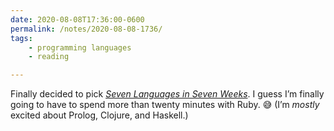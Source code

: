 ```yaml
---
date: 2020-08-08T17:36:00-0600
permalink: /notes/2020-08-08-1736/
tags:
    - programming languages
    - reading

---
```


Finally decided to pick [<cite>Seven Languages in Seven Weeks</cite>][book]. I guess I’m finally going to have to spend more than twenty minutes with Ruby. 😅 (I’m *mostly* excited about Prolog, Clojure, and Haskell.)

[book]: https://click.linksynergy.com/deeplink?id=qvtf8Hp8DGA&mid=2653&murl=https%3A%2F%2Fwww.alibris.com%2FSeven-Languages-in-Seven-Weeks-A-Pragmatic-Guide-to-Learning-Programming-Languages-Bruce-Tate%2Fbook%2F27190474